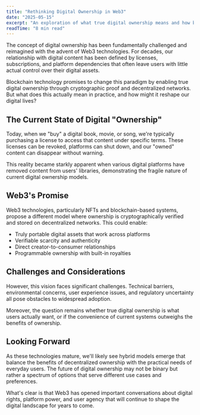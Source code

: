 ```yaml
---
title: "Rethinking Digital Ownership in Web3"
date: "2025-05-15"
excerpt: "An exploration of what true digital ownership means and how blockchain technologies are reshaping our relationship with digital assets and content."
readTime: "8 min read"
---
```


The concept of digital ownership has been fundamentally challenged and reimagined with the advent of Web3 technologies. For decades, our relationship with digital content has been defined by licenses, subscriptions, and platform dependencies that often leave users with little actual control over their digital assets.

Blockchain technology promises to change this paradigm by enabling true digital ownership through cryptographic proof and decentralized networks. But what does this actually mean in practice, and how might it reshape our digital lives?

## The Current State of Digital "Ownership"

Today, when we "buy" a digital book, movie, or song, we're typically purchasing a license to access that content under specific terms. These licenses can be revoked, platforms can shut down, and our "owned" content can disappear without warning.

This reality became starkly apparent when various digital platforms have removed content from users' libraries, demonstrating the fragile nature of current digital ownership models.

## Web3's Promise

Web3 technologies, particularly NFTs and blockchain-based systems, propose a different model where ownership is cryptographically verified and stored on decentralized networks. This could enable:

- Truly portable digital assets that work across platforms
- Verifiable scarcity and authenticity
- Direct creator-to-consumer relationships
- Programmable ownership with built-in royalties

## Challenges and Considerations

However, this vision faces significant challenges. Technical barriers, environmental concerns, user experience issues, and regulatory uncertainty all pose obstacles to widespread adoption.

Moreover, the question remains whether true digital ownership is what users actually want, or if the convenience of current systems outweighs the benefits of ownership.

## Looking Forward

As these technologies mature, we'll likely see hybrid models emerge that balance the benefits of decentralized ownership with the practical needs of everyday users. The future of digital ownership may not be binary but rather a spectrum of options that serve different use cases and preferences.

What's clear is that Web3 has opened important conversations about digital rights, platform power, and user agency that will continue to shape the digital landscape for years to come. 